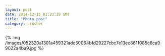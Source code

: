 ```yaml
---
layout: post
date: 2014-12-15 01:33:39 GMT
title: "Photo post"
category: crusher
---
```

{% img /images/052320a1301a459321adc50064bfd29227cbc7e13ec8611085c6ca99022a4ba9.jpg %}
